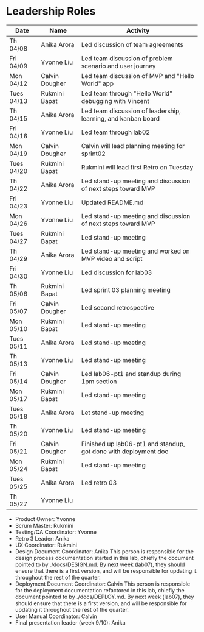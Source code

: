 # Leadership Roles 

| Date      | Name              | Activity                                                           |
|-----------|-------------------|--------------------------------------------------------            |
| Th 04/08  | Anika Arora       | Led discussion of team agreements                                  | 
| Fri 04/09 | Yvonne Liu        | Led team discussion of problem scenario and user journey           | 
| Mon 04/12 | Calvin Dougher    | Led team discussion of MVP and "Hello World" app                   | 
| Tues 04/13| Rukmini Bapat     | Led team through "Hello World" debugging with Vincent              | 
| Th 04/15  | Anika Arora       | Led team discussion of leadership, learning, and kanban board      | 
| Fri 04/16 | Yvonne Liu        | Led team through lab02                                             | 
| Mon 04/19 | Calvin Dougher    | Calvin will lead planning meeting for sprint02                     | 
| Tues 04/20| Rukmini Bapat     | Rukmini will lead first Retro on Tuesday                           | 
| Th 04/22  | Anika Arora       | Led stand-up meeting and discussion of next steps toward MVP       | 
| Fri 04/23 | Yvonne Liu        | Updated README.md                                                  | 
| Mon 04/26 | Yvonne Liu        | Led stand-up meeting and discussion of next steps toward MVP       | 
| Tues 04/27| Rukmini Bapat     | Led stand-up meeting                                               | 
| Th 04/29  | Anika Arora       | Led stand-up meeting and worked on MVP video and script            | 
| Fri 04/30 | Yvonne Liu        | Led discussion for lab03                                           | 
| Th 05/06  | Rukmini Bapat     | Led sprint 03 planning meeting                                     | 
| Fri 05/07 | Calvin Dougher    | Led second retrospective                                           | 
| Mon 05/10 | Rukmini Bapat     | Led stand-up meeting                                               | 
| Tues 05/11| Anika Arora       | Led stand-up meeting                                               | 
| Th 05/13  | Yvonne Liu        | Led stand-up meeting                                               |
| Fri 05/14 | Calvin Dougher    | Led lab06-pt1 and standup during 1pm section                       |
| Mon 05/17 | Rukmini Bapat     | Led stand-up meeting                                               | 
| Tues 05/18| Anika Arora       | Let stand-up meeting                                               | 
| Th 05/20  | Yvonne Liu        | Led stand-up meeting                                               |
| Fri 05/21 | Calvin Dougher    | Finished up lab06-pt1 and standup, got done with deployment doc    |
| Mon 05/24 | Rukmini Bapat     | Led stand-up meeting                                               | 
| Tues 05/25| Anika Arora       | Led retro 03                                                       | 
| Th 05/27  | Yvonne Liu        |                                                                    |


* Product Owner: Yvonne
* Scrum Master: Rukmini
* Testing/QA Coordinator: Yvonne
* Retro 3 Leader: Anika
* UX Coordinator: Rukmini
* Design Document Coordinator: Anika This person is responsible for the design process documentation started in this lab, chiefly the document pointed to by ./docs/DESIGN.md. By next week (lab07), they should ensure that there is a first version, and will be responsible for updating it throughout the rest of the quarter.
* Deployment Document Coordinator: Calvin This person is responsible for the deployment documentation refactored in this lab, chiefly the document pointed to by ./docs/DEPLOY.md. By next week (lab07), they should ensure that there is a first version, and will be responsible for updating it throughout the rest of the quarter.
* User Manual Coordinator: Calvin
* Final presentation leader (week 9/10): Anika
